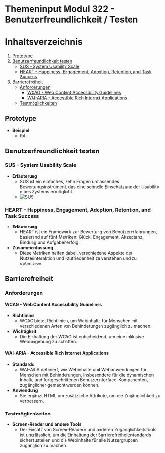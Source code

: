 # Themeninput Modul 322 - Benutzerfreundlichkeit / Testen

# Inhaltsverzeichnis
1. [Prototype](#prototype)
2. [Benutzerfreundlichkeit testen](#benutzerfreundlichkeit-testen)
   - [SUS - System Usability Scale](#sus-system-usability-scale)
   - [HEART - Happiness, Engagement, Adoption, Retention, and Task Success](#heart-happiness-engagement-adoption-retention-and-task-success)
3. [Barrierefreiheit](#barrierefreiheit)
   - [Anforderungen](#anforderungen)
     - [WCAG - Web Content Accessibility Guidelines](#wcag-web-content-accessibility-guidelines)
     - [WAI-ARIA - Accessible Rich Internet Applications](#wai-aria-accessible-rich-internet-applications)
   - [Testmöglichkeiten](#testmoeglichkeiten)

## Prototype
- **Beispiel**
  - tbt
    
## Benutzerfreundlichkeit testen
### SUS - System Usability Scale
- **Erläuterung**
  - SUS ist ein einfaches, zehn Fragen umfassendes Bewertungsinstrument, das eine schnelle Einschätzung der Usability eines Systems ermöglicht.
  - ![SUS]()
  
### HEART - Happiness, Engagement, Adoption, Retention, and Task Success
- **Erläuterung**
  - HEART ist ein Framework zur Bewertung von Benutzererfahrungen, basierend auf fünf Metriken: Glück, Engagement, Akzeptanz, Bindung und Aufgabenerfolg.
- **Zusammenfassung**
  - Diese Metriken helfen dabei, verschiedene Aspekte der Nutzerinteraktion und -zufriedenheit zu verstehen und zu optimieren.

## Barrierefreiheit
### Anforderungen
#### WCAG - Web Content Accessibility Guidelines
- **Richtlinien**
  - WCAG bietet Richtlinien, um Webinhalte für Menschen mit verschiedenen Arten von Behinderungen zugänglich zu machen.
- **Wichtigkeit**
  - Die Einhaltung der WCAG ist entscheidend, um eine inklusive Webumgebung zu schaffen.

#### WAI-ARIA - Accessible Rich Internet Applications
- **Standards**
  - WAI-ARIA definiert, wie Webinhalte und Webanwendungen für Menschen mit Behinderungen, insbesondere für die dynamischen Inhalte und fortgeschrittenen Benutzerinterface-Komponenten, zugänglicher gemacht werden können.
- **Anwendung**
  - Sie ergänzt HTML um zusätzliche Attribute, um die Zugänglichkeit zu verbessern.

### Testmöglichkeiten
- **Screen-Reader und andere Tools**
  - Der Einsatz von Screen-Readern und anderen Zugänglichkeitstools ist unerlässlich, um die Einhaltung der Barrierefreiheitsstandards sicherzustellen und die Webinhalte für alle Nutzergruppen zugänglich zu machen.
